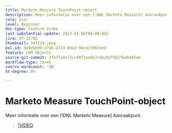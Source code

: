 ```yaml
---
title: Marketo Measure TouchPoint-object
description: Meer informatie over een [!DNL Marketo Measure] Aanraakpunt.
role: User
level: Beginner
doc-type: Feature Video
last-substantial-update: 2023-01-06T00:00:00Z
jira: KT-11705
thumbnail: 347219.jpeg
exl-id: de4e6690-e7ab-4713-9da3-9dcdc5962eed
feature: CRM Objects
source-git-commit: 2fb7fa9e72cc89f3ae867cbbc02fd62fb4b485e6
workflow-type: tm+mt
source-wordcount: '16'
ht-degree: 0%

---
```


# Marketo Measure TouchPoint-object

Meer informatie over een [!DNL Marketo Measure] Aanraakpunt.

>[!VIDEO](https://video.tv.adobe.com/v/347219/?quality=12&learn=on)
